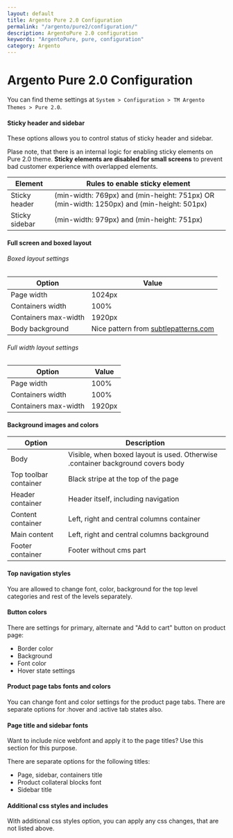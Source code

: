 ```yaml
---
layout: default
title: Argento Pure 2.0 Configuration
permalink: "/argento/pure2/configuration/"
description: ArgentoPure 2.0 configuration
keywords: "ArgentoPure, pure, configuration"
category: Argento
---
```


# Argento Pure 2.0 Configuration

You can find theme settings at `System > Configuration > TM Argento Themes > Pure 2.0`.

#### Sticky header and sidebar

These options allows you to control status of sticky header and sidebar.

Plase note, that there is an internal logic for enabling sticky elements on
Pure 2.0 theme. **Sticky elements are disabled for small screens** to prevent bad
customer experience with overlapped elements.

Element | Rules to enable sticky element
--------|-------------------------------
Sticky header | (min-width: 769px) and (min-height: 751px) OR (min-width: 1250px) and (min-height: 501px)
Sticky sidebar | (min-width: 979px) and (min-height: 751px)

#### Full screen and boxed layout

###### Boxed layout settings

Option | Value
-------|------
Page width | 1024px
Containers width | 100%
Containers max-width | 1920px
Body background | Nice pattern from [subtlepatterns.com](http://subtlepatterns.com/)

###### Full width layout settings

Option | Value
-------|------
Page width | 100%
Containers width | 100%
Containers max-width | 1920px

#### Background images and colors

Option | Description
-------|------------
Body | Visible, when boxed layout is used. Otherwise .container background covers body
Top toolbar container | Black stripe at the top of the page
Header container | Header itself, including navigation
Content container | Left, right and central columns container
Main content | Left, right and central columns background
Footer container | Footer without cms part

#### Top navigation styles

You are allowed to change font, color, background for the top level categories
and rest of the levels separately.

#### Button colors

There are settings for primary, alternate and "Add to cart" button on product page:

- Border color
- Background
- Font color
- Hover state settings

#### Product page tabs fonts and colors

You can change font and color settings for the product page tabs. There are
separate options for :hover and :active tab states also.

#### Page title and sidebar fonts

Want to include nice webfont and apply it to the page titles? Use this section
for this purpose.

There are separate options for the following titles:

- Page, sidebar, containers title
- Product collateral blocks font
- Sidebar title

#### Additional css styles and includes

With additional css styles option, you can apply any css changes, that are not
listed above.

